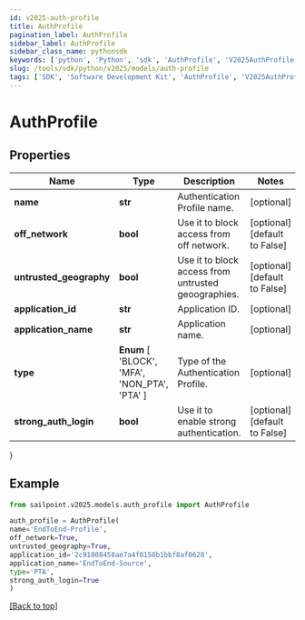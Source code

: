 ```yaml
---
id: v2025-auth-profile
title: AuthProfile
pagination_label: AuthProfile
sidebar_label: AuthProfile
sidebar_class_name: pythonsdk
keywords: ['python', 'Python', 'sdk', 'AuthProfile', 'V2025AuthProfile']
slug: /tools/sdk/python/v2025/models/auth-profile
tags: ['SDK', 'Software Development Kit', 'AuthProfile', 'V2025AuthProfile']
---
```


# AuthProfile

## Properties

| Name | Type | Description | Notes |
| --- | --- | --- | --- |
| **name** | **str** | Authentication Profile name. | [optional] |
| **off_network** | **bool** | Use it to block access from off network. | [optional] [default to False] |
| **untrusted_geography** | **bool** | Use it to block access from untrusted geoographies. | [optional] [default to False] |
| **application_id** | **str** | Application ID. | [optional] |
| **application_name** | **str** | Application name. | [optional] |
| **type** | **Enum** [ 'BLOCK', 'MFA', 'NON_PTA', 'PTA' ] | Type of the Authentication Profile. | [optional] |
| **strong_auth_login** | **bool** | Use it to enable strong authentication. | [optional] [default to False] |

}

## Example

```python
from sailpoint.v2025.models.auth_profile import AuthProfile

auth_profile = AuthProfile(
name='EndToEnd-Profile',
off_network=True,
untrusted_geography=True,
application_id='2c91808458ae7a4f0158b1bbf8af0628',
application_name='EndToEnd-Source',
type='PTA',
strong_auth_login=True
)

```

[[Back to top]](#)
